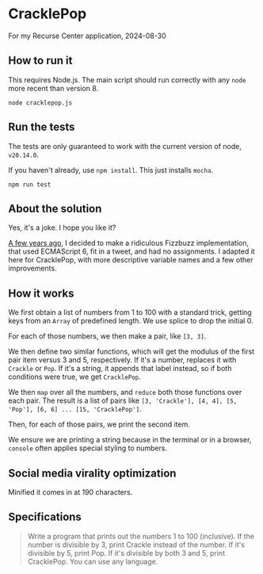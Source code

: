 # CracklePop

For my Recurse Center application, 2024-08-30

## How to run it

This requires Node.js. The main script should run correctly with any `node` more recent than version 8.

```
node cracklepop.js
```

## Run the tests

The tests are only guaranteed to work with the current version of node, `v20.14.0`.

If you haven't already, use `npm install`. This just installs `mocha`.

```
npm run test
```

## About the solution

Yes, it's a joke. I hope you like it?

[A few years ago](https://x.com/NeilKNet/status/1357738719759896577), I decided to make a ridiculous Fizzbuzz implementation, that used ECMAScript 6, fit in a tweet, and had no assignments. I adapted it here for CracklePop, with more descriptive variable names and a few other improvements.

## How it works

We first obtain a list of numbers from 1 to 100 with a standard trick, getting keys from an `Array` of predefined length. We use splice to drop the initial 0. 

For each of those numbers, we then make a pair, like `[3, 3]`.

We then define two similar functions, which will get the modulus of the first pair item versus 3 and 5, respectively. If it's a number, replaces it with `Crackle` or `Pop`. If it's a string, it appends that label instead, so if both conditions were true, we get `CracklePop`.

We then `map` over all the numbers, and `reduce` both those functions over each pair. The result is a list of pairs like `[3, 'Crackle'], [4, 4], [5, 'Pop'], [6, 6] ... [15, 'CracklePop']`.

Then, for each of those pairs, we print the second item. 

We ensure we are printing a string because in the terminal or in a browser, `console` often applies special styling to numbers.

## Social media virality optimization

Minified it comes in at 190 characters.

## Specifications

> Write a program that prints out the numbers 1 to 100 (inclusive). If the number is divisible by 3, print 
> Crackle instead of the number. If it's divisible by 5, print Pop. If it's divisible by both 3 and 5, print
> CracklePop. You can use any language.


